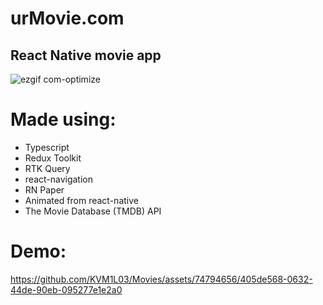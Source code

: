 # urMovie.com
## React Native movie app
![ezgif com-optimize](https://github.com/KVM1L03/Movies/assets/74794656/f6eeb947-b4e3-4b70-9248-93f303626fbc)

# Made using:
* Typescript
* Redux Toolkit 
* RTK Query
* react-navigation
* RN Paper
* Animated from react-native
* The Movie Database (TMDB) API

# Demo:
https://github.com/KVM1L03/Movies/assets/74794656/405de568-0632-44de-90eb-095277e1e2a0






